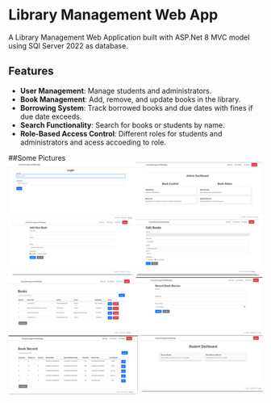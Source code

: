 # Library Management Web App


A Library Management Web Application built with ASP.Net 8 MVC model using SQl Server 2022 as database.



## Features

- **User Management**: Manage students and administrators.
- **Book Management**: Add, remove, and update books in the library.
- **Borrowing System**: Track borrowed books and due dates  with fines if due date exceeds.
- **Search Functionality**: Search for books or students by name.
- **Role-Based Access Control**: Different roles for students and administrators and  acess accoeding to role.


##Some Pictures
![Some Screenshots](images/1.jpg)
![Some Screenshot](images/2.jpg)
